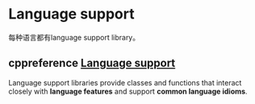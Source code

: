 # Language support

每种语言都有language support library。

## cppreference [Language support](https://en.cppreference.com/w/cpp/utility#Language_support) 

Language support libraries provide classes and functions that interact closely with **language features** and support **common language idioms**.